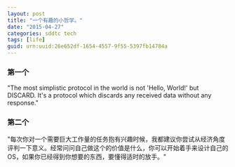 ```yaml
---
layout: post
title: "一个有趣的小哲学。"
date: "2015-04-27"
categories: sddtc tech
tags: [life]
guid: urn:uuid:26e652df-1654-4557-9f55-5397fb14784a
---
```


### 第一个

"The most simplistic protocol in the world is not 'Hello, World!' but DISCARD. It's a protocol which discards any received data without any response."  

### 第二个

"每次你对一个需要巨大工作量的任务抱有兴趣时候，我都建议你尝试从经济角度评判一下意义。经常问问自己做这个的价值是什么，你可以开始着手来设计自己的OS，如果你已经得到你想要的东西，要懂得适时的放手。" 
